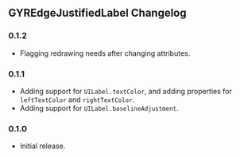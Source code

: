 ## GYREdgeJustifiedLabel Changelog

### 0.1.2

* Flagging redrawing needs after changing attributes.

### 0.1.1

* Adding support for `UILabel.textColor`, and adding properties for `leftTextColor` and `rightTextColor`.
* Adding support for `UILabel.baselineAdjustment`.

### 0.1.0

* Initial release.
